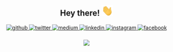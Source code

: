 <!--![Image](https://github.com/rishabh96b/rishabh96b/blob/main/greetings.gif)-->

<div align="center">
  <!-- <h2>Hey there! <img src="https://github.com/ABSphreak/ABSphreak/blob/master/gifs/Hi.gif" width="30px"></h2> -->
   <h2> Hey there! <img src="https://github.com/ABSphreak/ABSphreak/blob/master/gifs/Hi.gif" width="30px"></h2>
   <a href="https://github.com/rishabh96b" target="_blank">
   <img src=https://img.shields.io/badge/github-%2324292e.svg?&style=for-the-badge&logo=github&logoColor=white alt=github style="margin-bottom: 5px;" />
   </a>
   <a href="https://twitter.com/rishxbhbohra" target="_blank">
   <img src=https://img.shields.io/badge/twitter-%2300acee.svg?&style=for-the-badge&logo=twitter&logoColor=white alt=twitter style="margin-bottom: 5px;" />
   </a>
   <a href="https://medium.com/@rishabh96b" target="_blank">
   <img src=https://img.shields.io/badge/Medium-%2308090A.svg?&style=for-the-badge&logo=Medium&logoColor=white alt=medium style="margin-bottom: 5px;" />
   </a>
   <a href="https://linkedin.com/in/rishabh96b" target="_blank">
   <img src=https://img.shields.io/badge/linkedin-%231E77B5.svg?&style=for-the-badge&logo=linkedin&logoColor=white alt=linkedin style="margin-bottom: 5px;" />
   </a>
   <a href="https://instagram.com/rishabhxbohra" target="_blank">
   <img src=https://img.shields.io/badge/instagram-%23000000.svg?&style=for-the-badge&logo=instagram&logoColor=white alt=instagram style="margin-bottom: 5px;" />
   </a>
   <a href="https://www.facebook.com/rishabh.bohra.98" target="_blank">
   <img src=https://img.shields.io/badge/facebook-%232E87FB.svg?&style=for-the-badge&logo=facebook&logoColor=white alt=facebook style="margin-bottom: 5px;" />
   </a>  
</div>  
</br>
<div align="center">
<img src="https://visitor-badge.laobi.icu/badge?page_id=rishabh96b.profile.id" align="center" />
</div>

<!--
**rishabh96b/rishabh96b** is a ✨ _special_ ✨ repository because its `README.md` (this file) appears on your GitHub profile.

Here are some ideas to get you started:

- 🔭 I’m currently working on ...
- 🌱 I’m currently learning ...
- 👯 I’m looking to collaborate on ...
- 🤔 I’m looking for help with ...
- 💬 Ask me about ...
- 📫 How to reach me: ...
- 😄 Pronouns: ...
- ⚡ Fun fact: ...
-->
<!--
<div align="center">
<h2> Hey there! <img src="https://github.com/ABSphreak/ABSphreak/blob/master/gifs/Hi.gif" width="30px"></h2>
</div>

[![Website Badge](https://img.shields.io/badge/-rishabh.com-3D69C8?style=flat-square&labelColor=3D69C8&logo=Firefox&link=https://storm.substack.com/about)](https://storm.substack.com/about) [![Twitter Badge](https://img.shields.io/badge/-@rishxbhbohra-00acee?style=flat-square&labelColor=00acee&logo=twitter&logoColor=white&link=https://twitter.com/rishxbhbohra)](https://twitter.com/rishxbhbohra) [![Medium Badge](https://img.shields.io/badge/-@rishabh-14c767?style=flat-square&labelColor=14c767&logo=Medium&link=https://medium.com/@rishabh96b)](https://medium.com/@rishabh96b) [![LinkedIn Badge](https://img.shields.io/badge/-@rishabh-0e76a8?style=flat-square&labelColor=0e76a8&logo=LinkedIn&link=https://www.linkedin.com/in/rishabh96b/)](https://www.linkedin.com/in/rishabh96b/) [![Instagram Badge](https://img.shields.io/badge/-@rishabhxbohra-E1306C?style=flat-square&labelColor=E1306C&logo=instagram&logoColor=white&link=https://instagram.com/rishabhxbohra)](https://instagram.com/rishabhxbohra)

![visitors](https://visitor-badge.laobi.icu/badge?page_id=rishabh96b.profile.id)

![Image](https://github.com/rishabh96b/rishabh96b/blob/main/dino.gif)
-->
